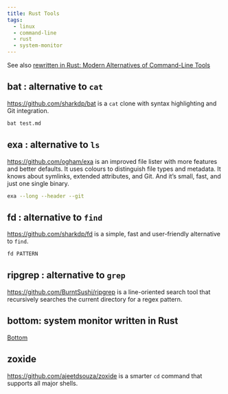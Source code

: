 ```yaml
---
title: Rust Tools
tags:
  - linux
  - command-line
  - rust
  - system-monitor
---
```


See also [rewritten in Rust: Modern Alternatives of Command-Line Tools](https://zaiste.net/posts/shell-commands-rust/)

## bat : alternative to `cat`

https://github.com/sharkdp/bat is a `cat` clone with syntax highlighting and Git integration.

```sh
bat test.md
```

## exa : alternative to `ls`

https://github.com/ogham/exa is an improved file lister with more features and better defaults. It uses colours to distinguish file types and metadata. It knows about symlinks, extended attributes, and Git. And it’s small, fast, and just one single binary.

```sh
exa --long --header --git
```

## fd : alternative to `find`

https://github.com/sharkdp/fd is a simple, fast and user-friendly alternative to `find`.

```sh
fd PATTERN
```

## ripgrep : alternative to `grep`

https://github.com/BurntSushi/ripgrep is a line-oriented search tool that recursively searches the current directory for a regex pattern.

## bottom: system monitor written in Rust

[Bottom](sysmon.md#bottom)

## zoxide

https://github.com/ajeetdsouza/zoxide is a smarter `cd` command that supports all major shells.
